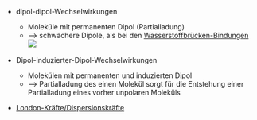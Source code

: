 - dipol-dipol-Wechselwirkungen
	- Moleküle mit permanenten Dipol (Partialladung)
	- --> schwächere Dipole, als bei den [Wasserstoffbrücken-Bindungen](Wasserstoffbrücken-Bindungen.md)
	![](Pasted%20image%2020231019170658.png)

- Dipol-induzierter-Dipol-Wechselwirkungen
	- Molekülen mit permanenten und induzierten Dipol 
	- --> Partialladung des einen Molekül sorgt für die Entstehung einer Partialladung eines vorher unpolaren Moleküls 

- [London-Kräfte/Dispersionskräfte](Van%20der%20Waalskräfte%20Funktionsweise.md)

